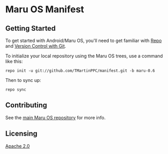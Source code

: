 # Maru OS Manifest

## Getting Started

To get started with Android/Maru OS, you'll need to get familiar with
[Repo](https://source.android.com/source/using-repo.html) and [Version Control
with Git](https://source.android.com/source/version-control.html).

To initialize your local repository using the Maru OS trees, use a command like this:

    repo init -u git://github.com/TMartinPPC/manifest.git -b maru-0.6

Then to sync up:

    repo sync


## Contributing

See the [main Maru OS repository](https://github.com/maruos/maruos) for more
info.

## Licensing

[Apache 2.0](LICENSE)
